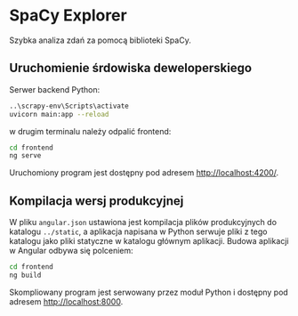 # SpaCy Explorer

Szybka analiza zdań za pomocą biblioteki SpaCy.

## Uruchomienie śrdowiska deweloperskiego

Serwer backend Python:

```bash
..\scrapy-env\Scripts\activate
uvicorn main:app --reload
```

w drugim terminalu należy odpalić frontend:

```bash
cd frontend
ng serve
```

Uruchomiony program jest dostępny pod adresem <http://localhost:4200/>.

## Kompilacja wersj produkcyjnej

W pliku `angular.json` ustawiona jest kompilacja plików produkcyjnych do
katalogu `../static`, a aplikacja napisana w Python serwuje pliki z tego
katalogu jako pliki statyczne w katalogu głównym aplikacji. Budowa aplikacji
w Angular odbywa się polceniem:

```bash
cd frontend
ng build
```

Skompliowany program jest serwowany przez moduł Python i dostępny pod
adresem <http://localhost:8000>.
